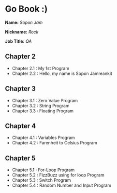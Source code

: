 # Go Book :)

**Name:** *Sopon Jam*

**Nickname:** *Rock*

**Job Title:** *QA*

## Chapter 2

* Chapter 2.1 : My 1st Program
* Chapter 2.2 : Hello, my name is Sopon Jamreankit

## Chapter 3

* Chapter 3.1 : Zero Value Program
* Chapter 3.2 : String Program
* Chapter 3.3 : Floating Program

## Chapter 4
* Chapter 4.1 : Variables Program
* Chapter 4.2 : Farenheit to Celsius Program

## Chapter 5
* Chapter 5.1 : For-Loop Program
* Chapter 5.2 : FizzBuzz using for loop Program
* Chapter 5.3 : Switch Program
* Chapter 5.4 : Random Number and Input Program

